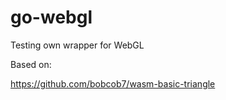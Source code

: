 # go-webgl
Testing own wrapper for WebGL

Based on:

https://github.com/bobcob7/wasm-basic-triangle

